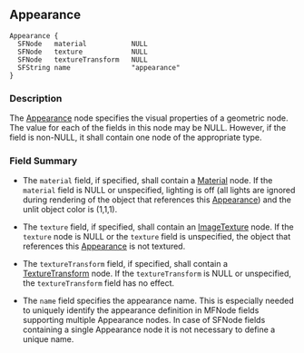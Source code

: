 ## Appearance

```
Appearance {
  SFNode   material           NULL
  SFNode   texture            NULL
  SFNode   textureTransform   NULL
  SFString name               "appearance"
}
```

### Description

The [Appearance](#appearance) node specifies the visual properties of a
geometric node. The value for each of the fields in this node may be NULL.
However, if the field is non-NULL, it shall contain one node of the appropriate
type.

### Field Summary

- The `material` field, if specified, shall contain a [Material](material.md)
node. If the `material` field is NULL or unspecified, lighting is off (all
lights are ignored during rendering of the object that references this
[Appearance](#appearance)) and the unlit object color is (1,1,1).

- The `texture` field, if specified, shall contain an
[ImageTexture](imagetexture.md) node. If the `texture` node is NULL or the
`texture` field is unspecified, the object that references this
[Appearance](#appearance) is not textured.

- The `textureTransform` field, if specified, shall contain a
[TextureTransform](texturetransform.md) node. If the `textureTransform` is NULL
or unspecified, the `textureTransform` field has no effect.

- The `name` field specifies the appearance name.
This is especially needed to uniquely identify the appearance definition in MFNode fields supporting multiple Appearance nodes.
In case of SFNode fields containing a single Appearance node it is not necessary to define a unique name.
